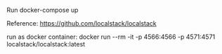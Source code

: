 Run docker-compose up

Reference: https://github.com/localstack/localstack

run as docker container: docker run --rm -it -p 4566:4566 -p 4571:4571 localstack/localstack:latest
